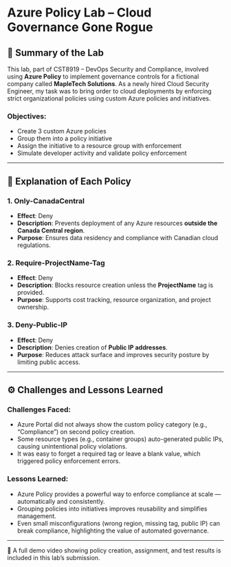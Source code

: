 # Azure Policy Lab – Cloud Governance Gone Rogue

## 📘 Summary of the Lab

This lab, part of CST8919 – DevOps Security and Compliance, involved using **Azure Policy** to implement governance controls for a fictional company called **MapleTech Solutions**. As a newly hired Cloud Security Engineer, my task was to bring order to cloud deployments by enforcing strict organizational policies using custom Azure policies and initiatives.

### Objectives:
- Create 3 custom Azure policies
- Group them into a policy initiative
- Assign the initiative to a resource group with enforcement
- Simulate developer activity and validate policy enforcement

---

## 🔐 Explanation of Each Policy

### 1. **Only-CanadaCentral**
- **Effect**: Deny
- **Description**: Prevents deployment of any Azure resources **outside the Canada Central region**.
- **Purpose**: Ensures data residency and compliance with Canadian cloud regulations.

### 2. **Require-ProjectName-Tag**
- **Effect**: Deny
- **Description**: Blocks resource creation unless the **ProjectName** tag is provided.
- **Purpose**: Supports cost tracking, resource organization, and project ownership.

### 3. **Deny-Public-IP**
- **Effect**: Deny
- **Description**: Denies creation of **Public IP addresses**.
- **Purpose**: Reduces attack surface and improves security posture by limiting public access.

---

## ⚙️ Challenges and Lessons Learned

### Challenges Faced:
- Azure Portal did not always show the custom policy category (e.g., “Compliance”) on second policy creation.
- Some resource types (e.g., container groups) auto-generated public IPs, causing unintentional policy violations.
- It was easy to forget a required tag or leave a blank value, which triggered policy enforcement errors.

### Lessons Learned:
- Azure Policy provides a powerful way to enforce compliance at scale — automatically and consistently.
- Grouping policies into initiatives improves reusability and simplifies management.
- Even small misconfigurations (wrong region, missing tag, public IP) can break compliance, highlighting the value of automated governance.

---

🎥 A full demo video showing policy creation, assignment, and test results is included in this lab’s submission.
